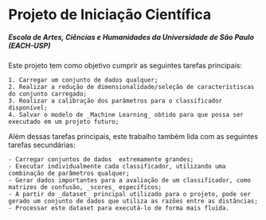 # Projeto de Iniciação Científica
##### Escola de Artes, Ciências e Humanidades da Universidade de São Paulo (EACH-USP)

Este projeto tem como objetivo cumprir as seguintes tarefas principais:
~~~
1. Carregar um conjunto de dados qualquer;
2. Realizar a redução de dimensionalidade/seleção de característiscas do conjunto carregado;
3. Realizar a calibração dos parâmetros para o classificador disponível;
4. Salvar o modelo de _Machine Learning_ obtido para que possa ser executado em um projeto futuro;
~~~
Além dessas tarefas principais, este trabalho também lida com as seguintes tarefas secundárias:
~~~
- Carregar conjuntos de dados  extremamente grandes;
- Executar individualmente cada classificador, utilizando uma combinação de parâmetros qualquer;
- Gerar dados importantes para a avaliação de um classificador, como matrizes de confusão, _scores_ específicos;
- A partir do _dataset_ principal utilizado para o projeto, pode ser gerado um conjunto de dados que utiliza as razões entre as distâncias;
- Processar este dataset para executá-lo de forma mais fluída.
~~~

